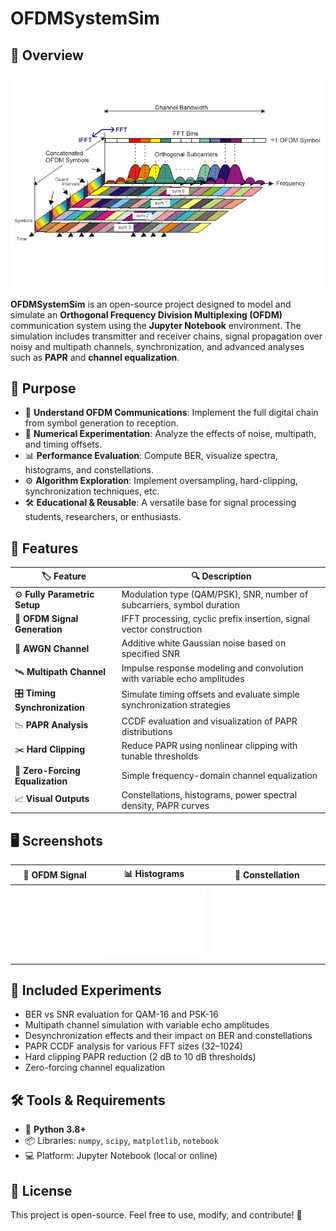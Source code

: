 # OFDMSystemSim

## 🚀 Overview
![Main Preview](assets/img/main.png)

**OFDMSystemSim** is an open-source project designed to model and simulate an **Orthogonal Frequency Division Multiplexing (OFDM)** communication system using the **Jupyter Notebook** environment. The simulation includes transmitter and receiver chains, signal propagation over noisy and multipath channels, synchronization, and advanced analyses such as **PAPR** and **channel equalization**.

## 🎯 Purpose
- 📡 **Understand OFDM Communications**: Implement the full digital chain from symbol generation to reception.
- 🧪 **Numerical Experimentation**: Analyze the effects of noise, multipath, and timing offsets.
- 📊 **Performance Evaluation**: Compute BER, visualize spectra, histograms, and constellations.
- ⚙️ **Algorithm Exploration**: Implement oversampling, hard-clipping, synchronization techniques, etc.
- 🛠️ **Educational & Reusable**: A versatile base for signal processing students, researchers, or enthusiasts.

## 📝 Features
| 🏷️ Feature                   | 🔍 Description |
|----------------------------|----------------|
| ⚙️ **Fully Parametric Setup**   | Modulation type (QAM/PSK), SNR, number of subcarriers, symbol duration |
| 💾 **OFDM Signal Generation**   | IFFT processing, cyclic prefix insertion, signal vector construction |
| 🌊 **AWGN Channel**             | Additive white Gaussian noise based on specified SNR |
| 🛰️ **Multipath Channel**        | Impulse response modeling and convolution with variable echo amplitudes |
| 🎛️ **Timing Synchronization**   | Simulate timing offsets and evaluate simple synchronization strategies |
| 📉 **PAPR Analysis**            | CCDF evaluation and visualization of PAPR distributions |
| ✂️ **Hard Clipping**            | Reduce PAPR using nonlinear clipping with tunable thresholds |
| 📶 **Zero-Forcing Equalization**| Simple frequency-domain channel equalization |
| 📈 **Visual Outputs**           | Constellations, histograms, power spectral density, PAPR curves |

## 🖥️ Screenshots
| 📡 OFDM Signal | 📊 Histograms | 📶 Constellation |
|---------------|---------------|------------------|
| <img src="assets/img/signal.png"> | <img src="assets/img/hist.png"> | <img src="assets/img/constellation.png"> |

## 🧪 Included Experiments
- BER vs SNR evaluation for QAM-16 and PSK-16
- Multipath channel simulation with variable echo amplitudes
- Desynchronization effects and their impact on BER and constellations
- PAPR CCDF analysis for various FFT sizes (32–1024)
- Hard clipping PAPR reduction (2 dB to 10 dB thresholds)
- Zero-forcing channel equalization

## 🛠️ Tools & Requirements
- 🧠 **Python 3.8+**
- 📦 Libraries: `numpy`, `scipy`, `matplotlib`, `notebook`
- 💻 Platform: Jupyter Notebook (local or online)

## 🌟 License
This project is open-source. Feel free to use, modify, and contribute! 🚀
